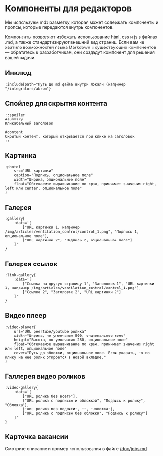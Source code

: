 # Компоненты для редакторов

Мы используем mdx разметку, которая может содержать компоненты и пропсы, которые передаются внутрь компонентов.

Компоненты позволяют избежать использование html, css и js в файлах .md, а также стандартизируют внешний вид страниц. Если вам не хватило возможностей языка Markdown и существующих компонентов — обратитесь к разработчикам, они создадут компонент для решения вашей задачи.

## Инклюд

```
:include{path="Путь до md файла внутри локали (например "/integrators/abrom"}
```

## Спойлер для скрытия контента

```
::spoiler
#summary
Кликабельный заголовок

#content
Скрытый контент, который открывается при клике на заголовок
::
```

## Картинка

```
:photo{
    src="URL картинки"
    caption="Подпись, опциональное поле"
    width="Ширина, опциональное поле"
    float="Обтекаемое выравнивание по краю, принимает значения right, left или center, опциональное поле"
}
```

## Галерея

```
:gallery{
    :data='[
        ["URL картинки 1, например /img/articles/ventilation_control/control_1.png", "Подпись 1, опциональное поле"],
        ["URL картинки 2", "Подпись 2, опциональное поле"]
    ]'
}
```

## Галерея ссылок

```
:link-gallery{
    :data='[
        ["Ссылка на другую страницу 1", "Заголовок 1", "URL картинки 1, например /img/articles/ventilation_control/control_1.png"],
        ["Ссылка 2", "Заголовок 2", "URL картинки 2"]
    ]'
}
```

## Видео плеер

```
:video-player{
    url="URL peertube/youtube ролика"
    width="Ширина, по-умолчанию 500, опциональное поле"
    height="Высота, по-умолчанию 280, опциональное поле"
    float="Обтекаемое выравнивание по краю, принимает значения right или left, опциональное поле"
    cover="Путь до обложки, опциональное поле. Если указать, то по клику на нее ролик откроется в новой вкладке."
}
```

## Галлерея видео роликов

```
:video-gallery{
    :data='[
        ["URL ролика без всего"],
        ["URL ролика c подписью и обложкой", "Подпись к ролику", "Обложка"],
        ["URL ролика без подписи", "", "Обложка"],
        ["URL ролика c подписью без обложки", "Подпись к ролику"]
    ]'
}
```

## Карточка вакансии
Смотрите описание и пример использования в файле [/doc/jobs.md](/doc/jobs.md)
